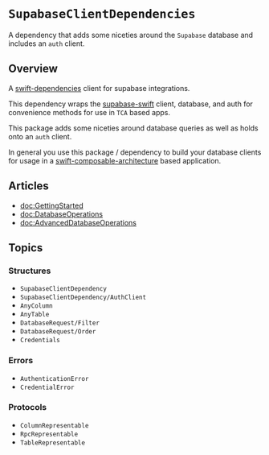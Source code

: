 # ``SupabaseClientDependencies``


A dependency that adds some niceties around the `Supabase` database and includes an `auth` client.

## Overview

A [swift-dependencies](https://github.com/pointfreeco/swift-dependencies) client for supabase integrations.

This dependency wraps the [supabase-swift](https://github.com/supabase-community/supabase-swift) client,
database, and auth for convenience methods for use in `TCA` based apps.

This package adds some niceties around database queries as well as holds onto an `auth` client.

In general you use this package / dependency to build your database clients for usage in a
 [swift-composable-architecture](https://github.com/pointfreeco/swift-composable-architecture) based application.


## Articles

- <doc:GettingStarted>
- <doc:DatabaseOperations>
- <doc:AdvancedDatabaseOperations>


## Topics

### Structures

- ``SupabaseClientDependency``
- ``SupabaseClientDependency/AuthClient``
- ``AnyColumn``
- ``AnyTable``
- ``DatabaseRequest/Filter``
- ``DatabaseRequest/Order``
- ``Credentials``

### Errors

- ``AuthenticationError``
- ``CredentialError``

### Protocols

- ``ColumnRepresentable``
- ``RpcRepresentable``
- ``TableRepresentable``
